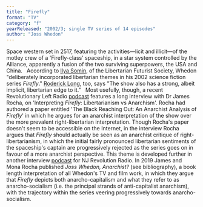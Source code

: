 ```yaml
---
title: "Firefly"
format: "TV"
category: "f"
yearReleased: "2002/3; single TV series of 14 episodes"
author: "Joss Whedon"
---
```

Space western set in 2517, featuring the activities—licit  and illicit—of the motley crew of a 'Firefly-class' spaceship, in a star system  controlled by the Alliance, apparently a fusion of the two surviving  superpowers, the USA and China.
 
According to <a href="http://lfs.org/newsletter/029/04/Somin.shtml">Ilya Somin</a>, of the  Libertarian Futurist Society, Whedon "deliberately incorporated libertarian  themes in his 2002 science fiction series _Firefly_." <a href="http://praxeology.net/unblog05-05.htm#04">Roderick Long</a>, too, says  "The show also has a strong, albeit implicit, libertarian edge to it."
 
Most usefully, though, a recent Revolutionary Left Radio <a href="http://revolutionaryleftradio.libsyn.com/interpreting-firefly-libertarianism-vs-anarchism-w-dr-james-rocha"> podcast</a> features a long interview with Dr James Rocha, on 'Interpreting  _Firefly_: Libertarianism vs Anarchism'. Rocha had authored a paper entitled  'The Black Reaching Out: An Anarchist Analysis of _Firefly_' in which he  argues for an anarchist interpretation of the show over the more prevalent  right-libertarian interpretation. Though Rocha's paper doesn't seem to be  accessible on the Internet, in the interview Rocha argues that _Firefly_ should actually be seen as an anarchist critique of right-libertarianism, in  which the initial fairly pronounced libertarian sentiments of the spaceship's  captain are progressively rejected as the series goes on in favour of a more  anarchist perspective. This theme is developed further in another interview <a href="https://njrevolutionradio.com/podcast/marx-firefly-and-joss-whedon/">podcast</a> for NJ Revolution Radio. In 2019 James and Mona Rocha published _Joss Whedon, Anarchist?_ (see bibliography), a book length interpretation of all Whedon&#39;s TV and film work, in which they argue that _Firefly_ depicts both anarcho-capitalism and what they refer to as anarcho-socialism (i.e. the principal strands of anti-capitalist anarchism), with the trajectory within the series veering progressively towards anarcho-socialism.

